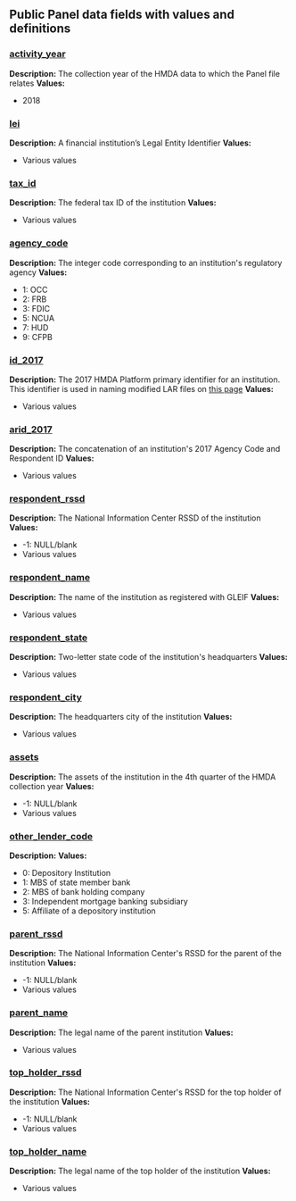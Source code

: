 ## Public Panel data fields with values and definitions

### [activity\_year](#activity_year)
**Description:** The collection year of the HMDA data to which the Panel file relates
**Values:**
- 2018

### [lei](#lei)
**Description:** A financial institution’s Legal Entity Identifier
**Values:**
- Various values

### [tax\_id](#tax_id)
**Description:** The federal tax ID of the institution
**Values:**
- Various values

### [agency\_code](#agency_code)
**Description:** The integer code corresponding to an institution's regulatory agency
**Values:**
- 1: OCC
- 2: FRB
- 3: FDIC
- 5: NCUA
- 7: HUD
- 9: CFPB

### [id\_2017](#id_2017)
**Description:** The 2017 HMDA Platform primary identifier for an institution. This identifier is used in naming modified LAR files on [this page](https://ffiec.cfpb.gov/data-publication/modified-lar/2017)
**Values:**
- Various values

### [arid\_2017](#arid_2017)
**Description:** The concatenation of an institution's 2017 Agency Code and Respondent ID
**Values:**
- Various values

### [respondent\_rssd](#respondent_id)
**Description:** The National Information Center RSSD of the institution
**Values:**
- -1: NULL/blank
- Various values

### [respondent\_name](#respondent_name)
**Description:** The name of the institution as registered with GLEIF
**Values:**
- Various values

### [respondent\_state](#respondent_state)
**Description:** Two-letter state code of the institution's headquarters
**Values:**
- Various values

### [respondent\_city](#respondent_city)
**Description:** The headquarters city of the institution
**Values:**
- Various values

### [assets](#assets)
**Description:** The assets of the institution in the 4th quarter of the HMDA collection year
**Values:**
- -1: NULL/blank
- Various values

### [other\_lender\_code](#other_lender_code)
**Description:**
**Values:**
- 0: Depository Institution
- 1: MBS of state member bank
- 2: MBS of bank holding company
- 3: Independent mortgage banking subsidiary
- 5: Affiliate of a depository institution

### [parent\_rssd](#parent_rssd)
**Description:** The National Information Center's RSSD for the parent of the institution
**Values:**
- -1: NULL/blank
- Various values

### [parent\_name](#parent_name)
**Description:** The legal name of the parent institution
**Values:**
- Various values

### [top\_holder\_rssd](#top_holder_rssd)
**Description:** The National Information Center's RSSD for the top holder of the institution
**Values:**
- -1: NULL/blank
- Various values

### [top\_holder\_name](#top_holder_name)
**Description:** The legal name of the top holder of the institution
**Values:**
- Various values
